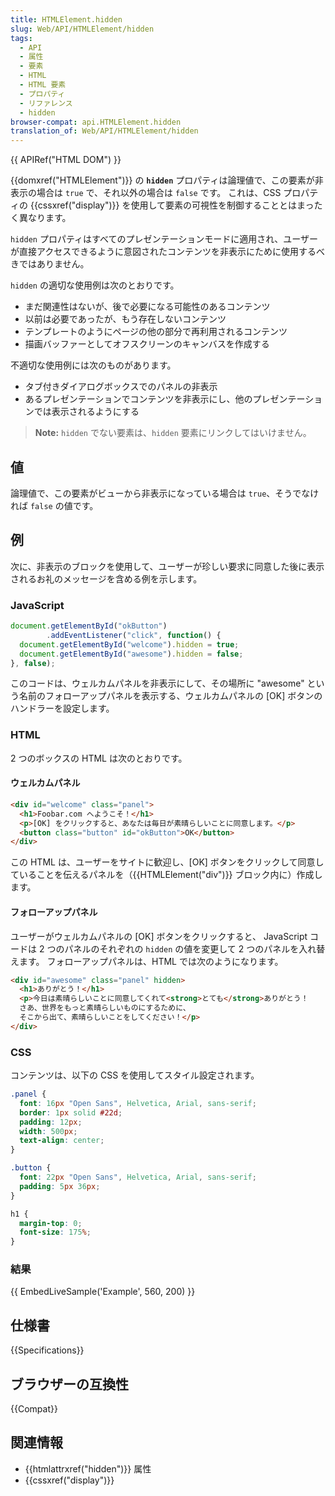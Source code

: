 ```yaml
---
title: HTMLElement.hidden
slug: Web/API/HTMLElement/hidden
tags:
  - API
  - 属性
  - 要素
  - HTML
  - HTML 要素
  - プロパティ
  - リファレンス
  - hidden
browser-compat: api.HTMLElement.hidden
translation_of: Web/API/HTMLElement/hidden
---
```

{{ APIRef("HTML DOM") }}

{{domxref("HTMLElement")}} の **`hidden`** プロパティは論理値で、この要素が非表示の場合は `true` で、それ以外の場合は `false` です。 これは、CSS プロパティの {{cssxref("display")}} を使用して要素の可視性を制御することとはまったく異なります。

`hidden` プロパティはすべてのプレゼンテーションモードに適用され、ユーザーが直接アクセスできるように意図されたコンテンツを非表示にために使用するべきではありません。

`hidden` の適切な使用例は次のとおりです。

- まだ関連性はないが、後で必要になる可能性のあるコンテンツ
- 以前は必要であったが、もう存在しないコンテンツ
- テンプレートのようにページの他の部分で再利用されるコンテンツ
- 描画バッファーとしてオフスクリーンのキャンバスを作成する

不適切な使用例には次のものがあります。

- タブ付きダイアログボックスでのパネルの非表示
- あるプレゼンテーションでコンテンツを非表示にし、他のプレゼンテーションでは表示されるようにする

> **Note:** `hidden` でない要素は、`hidden` 要素にリンクしてはいけません。

## 値

論理値で、この要素がビューから非表示になっている場合は `true`、そうでなければ `false` の値です。

## 例

次に、非表示のブロックを使用して、ユーザーが珍しい要求に同意した後に表示されるお礼のメッセージを含める例を示します。

### JavaScript

```js
document.getElementById("okButton")
        .addEventListener("click", function() {
  document.getElementById("welcome").hidden = true;
  document.getElementById("awesome").hidden = false;
}, false);
```

このコードは、ウェルカムパネルを非表示にして、その場所に "awesome" という名前のフォローアップパネルを表示する、ウェルカムパネルの [OK] ボタンのハンドラーを設定します。

### HTML

2 つのボックスの HTML は次のとおりです。

#### ウェルカムパネル

```html
<div id="welcome" class="panel">
  <h1>Foobar.com へようこそ！</h1>
  <p>[OK] をクリックすると、あなたは毎日が素晴らしいことに同意します。</p>
  <button class="button" id="okButton">OK</button>
</div>
```

この HTML は、ユーザーをサイトに歓迎し、[OK] ボタンをクリックして同意していることを伝えるパネルを（{{HTMLElement("div")}} ブロック内に）作成します。

#### フォローアップパネル

ユーザーがウェルカムパネルの [OK] ボタンをクリックすると、 JavaScript コードは 2 つのパネルのそれぞれの `hidden` の値を変更して 2 つのパネルを入れ替えます。 フォローアップパネルは、HTML では次のようになります。

```html
<div id="awesome" class="panel" hidden>
  <h1>ありがとう！</h1>
  <p>今日は素晴らしいことに同意してくれて<strong>とても</strong>ありがとう！
  さあ、世界をもっと素晴らしいものにするために、
  そこから出て、素晴らしいことをしてください！</p>
</div>
```

### CSS

コンテンツは、以下の CSS を使用してスタイル設定されます。

```css
.panel {
  font: 16px "Open Sans", Helvetica, Arial, sans-serif;
  border: 1px solid #22d;
  padding: 12px;
  width: 500px;
  text-align: center;
}

.button {
  font: 22px "Open Sans", Helvetica, Arial, sans-serif;
  padding: 5px 36px;
}

h1 {
  margin-top: 0;
  font-size: 175%;
}
```

### 結果

{{ EmbedLiveSample('Example', 560, 200) }}

## 仕様書

{{Specifications}}

## ブラウザーの互換性

{{Compat}}

## 関連情報

- {{htmlattrxref("hidden")}} 属性
- {{cssxref("display")}}
